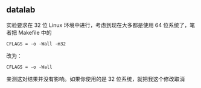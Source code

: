 ## datalab

实验要求在 32 位 Linux 环境中进行，考虑到现在大多都是使用 64 位系统了，笔者把 Makefile 中的

```
CFLAGS = -o -Wall -m32
```

改为：

```
CFLAGS = -o -Wall
```

亲测这对结果并没有影响。如果你使用的是 32 位系统，就把我这个修改取消

